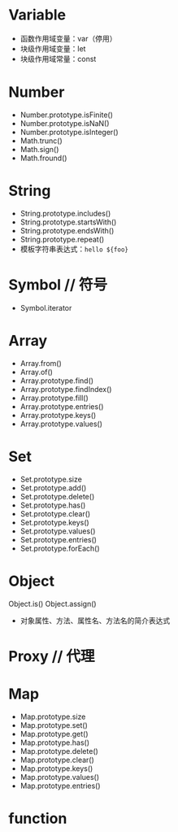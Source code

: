 # Variable
* 函数作用域变量：var（停用）
* 块级作用域变量：let
* 块级作用域常量：const

# Number
* Number.prototype.isFinite()
* Number.prototype.isNaN()
* Number.prototype.isInteger()
* Math.trunc()
* Math.sign()
* Math.fround()

# String
* String.prototype.includes()
* String.prototype.startsWith()
* String.prototype.endsWith()
* String.prototype.repeat()
* 模板字符串表达式：`hello ${foo}`

# Symbol // 符号
* Symbol.iterator

# Array
* Array.from()
* Array.of()
* Array.prototype.find()
* Array.prototype.findIndex()
* Array.prototype.fill()
* Array.prototype.entries()
* Array.prototype.keys()
* Array.prototype.values()

# Set
* Set.prototype.size
* Set.prototype.add()
* Set.prototype.delete()
* Set.prototype.has()
* Set.prototype.clear()
* Set.prototype.keys()
* Set.prototype.values()
* Set.prototype.entries()
* Set.prototype.forEach()

# Object
Object.is()
Object.assign()
* 对象属性、方法、属性名、方法名的简介表达式

# Proxy // 代理

# Map
* Map.prototype.size
* Map.prototype.set()
* Map.prototype.get()
* Map.prototype.has()
* Map.prototype.delete()
* Map.prototype.clear()
* Map.prototype.keys()
* Map.prototype.values()
* Map.prototype.entries()

# function
